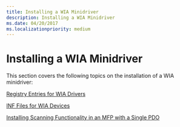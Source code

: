 ```yaml
---
title: Installing a WIA Minidriver
description: Installing a WIA Minidriver
ms.date: 04/20/2017
ms.localizationpriority: medium
---
```


# Installing a WIA Minidriver





This section covers the following topics on the installation of a WIA minidriver:

[Registry Entries for WIA Drivers](registry-entries-for-wia-drivers.md)

[INF Files for WIA Devices](inf-files-for-wia-devices.md)

[Installing Scanning Functionality in an MFP with a Single PDO](installing-scanning-functionality-in-an-mfp-with-a-single-pdo.md)

 

 




